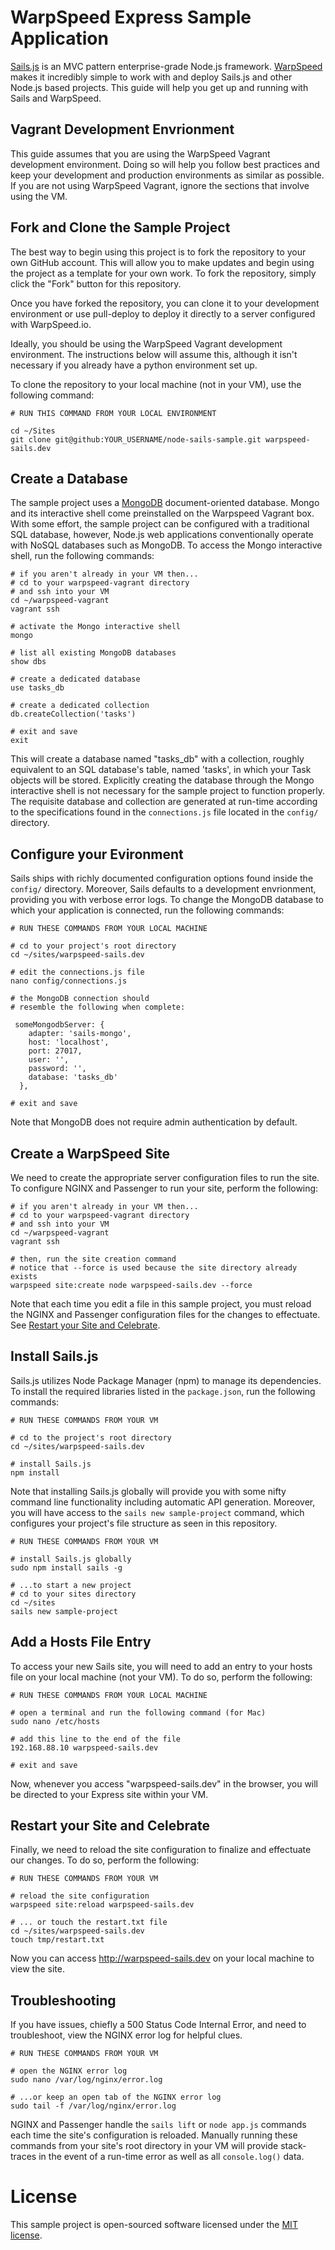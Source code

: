 
# WarpSpeed Express Sample Application
[Sails.js](http://sailsjs.org) is an MVC pattern enterprise-grade Node.js framework. [WarpSpeed](https://warpspeed.io/) makes it incredibly simple to work with and deploy Sails.js and other Node.js based projects. This guide will help you get up and running with Sails and WarpSpeed.

## Vagrant Development Envrionment

This guide assumes that you are using the WarpSpeed Vagrant development environment. Doing so will help you follow best practices and keep your development and production environments as similar as possible. If you are not using WarpSpeed Vagrant, ignore the sections that involve using the VM.

## Fork and Clone the Sample Project
The best way to begin using this project is to fork the repository to your own GitHub account. This will allow you to make updates and begin using the project as a template for your own work. To fork the repository, simply click the "Fork" button for this repository.

Once you have forked the repository, you can clone it to your development environment or use pull-deploy to deploy it directly to a server configured with WarpSpeed.io.

Ideally, you should be using the WarpSpeed Vagrant development environment. The instructions below will assume this, although it isn't necessary if you already have a python environment set up.

To clone the repository to your local machine (not in your VM), use the following command:

```
# RUN THIS COMMAND FROM YOUR LOCAL ENVIRONMENT

cd ~/Sites
git clone git@github:YOUR_USERNAME/node-sails-sample.git warpspeed-sails.dev
```

## Create a Database

The sample project uses a [MongoDB](https://www.mongodb.org/) document-oriented database. Mongo and its interactive shell come preinstalled on the Warpspeed Vagrant box. With some effort, the sample project can be configured with a traditional SQL database, however, Node.js web applications conventionally operate with NoSQL databases such as MongoDB. To access the Mongo interactive shell, run the following commands: 

```
# if you aren't already in your VM then...
# cd to your warpspeed-vagrant directory
# and ssh into your VM
cd ~/warpspeed-vagrant
vagrant ssh

# activate the Mongo interactive shell
mongo

# list all existing MongoDB databases
show dbs

# create a dedicated database
use tasks_db

# create a dedicated collection
db.createCollection('tasks')

# exit and save
exit
```

This will create a database named "tasks_db" with a collection, roughly equivalent to an SQL database's table, named 'tasks', in which your Task objects will be stored. Explicitly creating the database through the Mongo interactive shell is not necessary for the sample project to function properly. The requisite database and collection are generated at run-time according to the specifications found in the `connections.js` file located in the `config/` directory.

## Configure your Evironment

Sails ships with richly documented configuration options found inside the `config/` directory. Moreover, Sails defaults to a development envrionment, providing you with verbose error logs. To change the MongoDB database to which your application is connected, run the following commands:

```
# RUN THESE COMMANDS FROM YOUR LOCAL MACHINE
  
# cd to your project's root directory
cd ~/sites/warpspeed-sails.dev

# edit the connections.js file
nano config/connections.js

# the MongoDB connection should
# resemble the following when complete:

 someMongodbServer: {
    adapter: 'sails-mongo',
    host: 'localhost',
    port: 27017,
    user: '',
    password: '',
    database: 'tasks_db'
  },

# exit and save  
```  
Note that MongoDB does not require admin authentication by default.

## Create a WarpSpeed Site

We need to create the appropriate server configuration files to run the site. To configure NGINX and Passenger to run your site, perform the following:

```
# if you aren't already in your VM then...
# cd to your warpspeed-vagrant directory
# and ssh into your VM
cd ~/warpspeed-vagrant
vagrant ssh

# then, run the site creation command
# notice that --force is used because the site directory already exists
warpspeed site:create node warpspeed-sails.dev --force
```
Note that each time you edit a file in this sample project, you must reload the NGINX and Passenger configuration files for the changes to effectuate. See [Restart your Site and Celebrate](#site_reload).

## Install Sails.js

Sails.js utilizes Node Package Manager (npm) to manage its dependencies. To install the required libraries listed in the `package.json`, run the following commands: 

```
# RUN THESE COMMANDS FROM YOUR VM

# cd to the project's root directory
cd ~/sites/warpspeed-sails.dev

# install Sails.js
npm install
```

Note that installing Sails.js globally will provide you with some nifty command line functionality including automatic API generation. Moreover, you will have access to the `sails new sample-project` command, which configures your project's file structure as seen in this repository.

```
# RUN THESE COMMANDS FROM YOUR VM

# install Sails.js globally
sudo npm install sails -g

# ...to start a new project
# cd to your sites directory
cd ~/sites
sails new sample-project

``` 

## Add a Hosts File Entry

To access your new Sails site, you will need to add an entry to your hosts file on your local machine (not your VM). To do so, perform the following:

```
# RUN THESE COMMANDS FROM YOUR LOCAL MACHINE

# open a terminal and run the following command (for Mac)
sudo nano /etc/hosts

# add this line to the end of the file
192.168.88.10 warpspeed-sails.dev

# exit and save
```

Now, whenever you access "warpspeed-sails.dev" in the browser, you will be directed to your Express site within your VM.

## <a name="site_reload"></a>Restart your Site and Celebrate
Finally, we need to reload the site configuration to finalize and effectuate our changes. To do so, perform the following:

```
# RUN THESE COMMANDS FROM YOUR VM

# reload the site configuration
warpspeed site:reload warpspeed-sails.dev

# ... or touch the restart.txt file
cd ~/sites/warpspeed-sails.dev
touch tmp/restart.txt
```

Now you can access http://warpspeed-sails.dev on your local machine to view the site.

## Troubleshooting

If you have issues, chiefly a 500 Status Code Internal Error, and need to troubleshoot, view the NGINX error log for helpful clues.

```
# RUN THESE COMMANDS FROM YOUR VM

# open the NGINX error log
sudo nano /var/log/nginx/error.log

# ...or keep an open tab of the NGINX error log
sudo tail -f /var/log/nginx/error.log
```

NGINX and Passenger handle the `sails lift` or `node app.js` commands each time the site's configuration is reloaded. Manually running these commands from your site's root directory in your VM will provide stack-traces in the event of a run-time error as well as all `console.log()` data.

# License
This sample project is open-sourced software licensed under the [MIT license](http://opensource.org/licenses/MIT).


